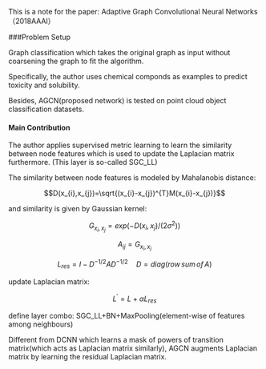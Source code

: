 This is a note for the paper: Adaptive Graph Convolutional Neural Networks（2018AAAI）  

###Problem Setup

Graph classification which takes the original graph as input without coarsening the graph to fit the algorithm.    

Specifically, the author uses chemical componds as examples to predict toxicity and solubility.   

Besides, AGCN(proposed network) is tested on point cloud object classification datasets.  

#### Main Contribution

The author applies supervised metric learning to learn the similarity between node features which is used to update the Laplacian matrix furthermore.   (This layer is so-called SGC_LL)   

The similarity between node features is modeled by Mahalanobis distance:  

$$D(x_{i},x_{j})=\sqrt{(x_{i}-x_{j})^{T}M(x_{i}-x_{j})}$$

and similarity is given by Gaussian kernel:  

$$G_{x_{i},x_{j}}=exp(-D(x_{i},x_{j})/(2\sigma^{2}))$$

$$A_{ij}=G_{x_{i},x_{j}}$$

$$L_{res}=I-D^{-1/2}AD^{-1/2} \quad D=diag(row\,sum \,of \,A )$$

update Laplacian matrix:  

$$L^{'}=L+\alpha L_{res}$$

define layer combo: SGC_LL+BN+MaxPooling(element-wise of features among neighbours)    

Different from DCNN  which learns a mask of powers of transition matrix(which acts as Laplacian matrix similarly), AGCN augments Laplacian matrix by learning the residual Laplacian matrix.   
